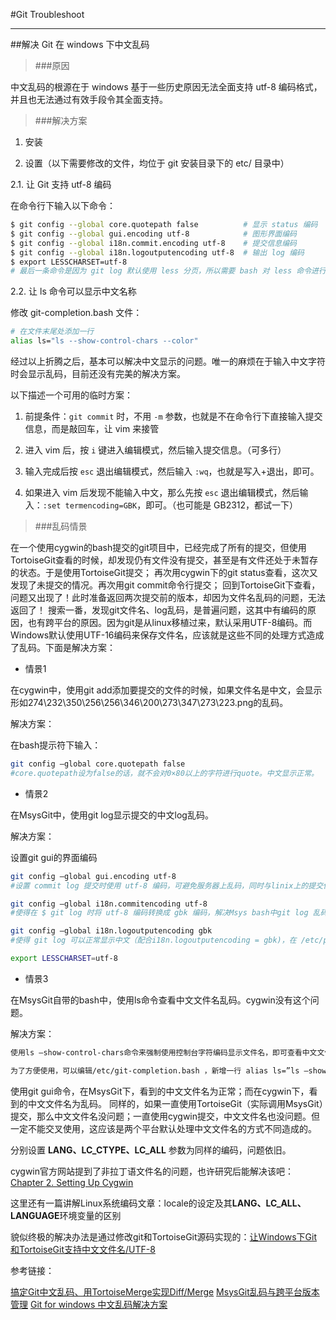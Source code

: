 ﻿
#Git Troubleshoot

----------
##解决 Git 在 windows 下中文乱码
> ###原因


中文乱码的根源在于 windows 基于一些历史原因无法全面支持 utf-8 编码格式，并且也无法通过有效手段令其全面支持。


> ###解决方案

1. 安装

2. 设置（以下需要修改的文件，均位于 git 安装目录下的 etc/ 目录中）

2.1. 让 Git 支持 utf-8 编码

在命令行下输入以下命令：

```bash
$ git config --global core.quotepath false  		# 显示 status 编码
$ git config --global gui.encoding utf-8			# 图形界面编码
$ git config --global i18n.commit.encoding utf-8	# 提交信息编码
$ git config --global i18n.logoutputencoding utf-8	# 输出 log 编码
$ export LESSCHARSET=utf-8
# 最后一条命令是因为 git log 默认使用 less 分页，所以需要 bash 对 less 命令进行 utf-8 编码
```

2.2. 让 ls 命令可以显示中文名称

修改 git-completion.bash 文件：

```bash
# 在文件末尾处添加一行
alias ls="ls --show-control-chars --color"
```

经过以上折腾之后，基本可以解决中文显示的问题。唯一的麻烦在于输入中文字符时会显示乱码，目前还没有完美的解决方案。

以下描述一个可用的临时方案：

1. 前提条件：`git commit` 时，不用 `-m` 参数，也就是不在命令行下直接输入提交信息，而是敲回车，让 vim 来接管

2. 进入 vim 后，按 `i` 键进入编辑模式，然后输入提交信息。（可多行）

3. 输入完成后按 `esc` 退出编辑模式，然后输入 `:wq`，也就是写入+退出，即可。

4. 如果进入 vim 后发现不能输入中文，那么先按 `esc` 退出编辑模式，然后输入：`:set termencoding=GBK`，即可。（也可能是 GB2312，都试一下）

> ###乱码情景

在一个使用cygwin的bash提交的git项目中，已经完成了所有的提交，但使用TortoiseGit查看的时候，却发现仍有文件没有提交，甚至是有文件还处于未暂存的状态。于是使用TortoiseGit提交；
再次用cygwin下的git status查看，这次又发现了未提交的情况。再次用git commit命令行提交；
回到TortoiseGit下查看，问题又出现了！此时准备返回两次提交前的版本，却因为文件名乱码的问题，无法返回了！
搜索一番，发现git文件名、log乱码，是普遍问题，这其中有编码的原因，也有跨平台的原因。因为git是从linux移植过来，默认采用UTF-8编码。而Windows默认使用UTF-16编码来保存文件名，应该就是这些不同的处理方式造成了乱码。下面是解决方案：

 - 情景1

在cygwin中，使用git add添加要提交的文件的时候，如果文件名是中文，会显示形如274\232\350\256\256\346\200\273\347\273\223.png的乱码。

解决方案：

在bash提示符下输入：
```bash
git config –global core.quotepath false
#core.quotepath设为false的话，就不会对0×80以上的字符进行quote。中文显示正常。
```

 

 - 情景2


在MsysGit中，使用git log显示提交的中文log乱码。

解决方案：

设置git gui的界面编码
```bash
git config –global gui.encoding utf-8
#设置 commit log 提交时使用 utf-8 编码，可避免服务器上乱码，同时与linix上的提交保持一致！

git config –global i18n.commitencoding utf-8
#使得在 $ git log 时将 utf-8 编码转换成 gbk 编码，解决Msys bash中git log 乱码。

git config –global i18n.logoutputencoding gbk
#使得 git log 可以正常显示中文（配合i18n.logoutputencoding = gbk)，在 /etc/profile 中添加：

export LESSCHARSET=utf-8
```

 - 情景3
 
在MsysGit自带的bash中，使用ls命令查看中文文件名乱码。cygwin没有这个问题。

解决方案：
```bash
使用ls –show-control-chars命令来强制使用控制台字符编码显示文件名，即可查看中文文件名。

为了方便使用，可以编辑/etc/git-completion.bash ，新增一行 alias ls=”ls –show-control-chars”
```

使用git gui命令，在MsysGit下，看到的中文文件名为正常；而在cygwin下，看到的中文文件名为乱码。
同样的，如果一直使用TortoiseGit（实际调用MsysGit）提交，那么中文文件名没问题；一直使用cygwin提交，中文文件名也没问题。但一定不能交叉使用，这应该是两个平台默认处理中文文件名的方式不同造成的。

分别设置 **LANG、LC_CTYPE、LC_ALL** 参数为同样的编码，问题依旧。

cygwin官方网站提到了非拉丁语文件名的问题，也许研究后能解决该吧：[Chapter 2. Setting Up Cygwin](https://www.cygwin.com/cygwin-ug-net/setup-locale.html)

这里还有一篇讲解Linux系统编码文章：locale的设定及其**LANG、LC_ALL、LANGUAGE**环境变量的区别

貌似终极的解决办法是通过修改git和TortoiseGit源码实现的：[让Windows下Git和TortoiseGit支持中文文件名/UTF-8](http://www.cnblogs.com/tinyfish/archive/2010/12/17/1909463.html)

参考链接：

[搞定Git中文乱码、用TortoiseMerge实现Diff/Merge](http://bbs.csdn.net/topics/360008711)
[MsysGit乱码与跨平台版本管理](http://bbs.csdn.net/topics/350266540)
[Git for windows 中文乱码解决方案](http://segmentfault.com/a/1190000000578037)
